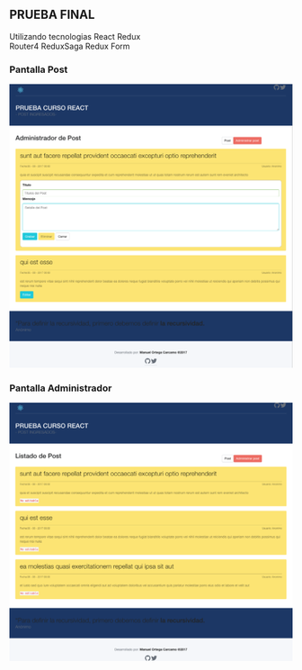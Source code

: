 
## PRUEBA FINAL 

Utilizando tecnologias 
    React Redux  
    Router4 
    ReduxSaga 
    Redux Form

### Pantalla Post  
![Screenshot](admin.png)

### Pantalla Administrador
![Alt text](post.png?raw=true "Title")